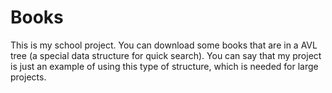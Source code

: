 # Books
This is my school project. You can download some books that are in a AVL tree (a special data structure for quick search). You can say that my project is just an example of using this type of structure, which is needed for large projects.
